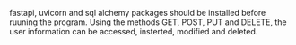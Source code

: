 fastapi, uvicorn and sql alchemy packages should be installed before ruuning the program. 
Using the methods GET, POST, PUT and DELETE, the user information can be accessed, insterted, modified and deleted.
